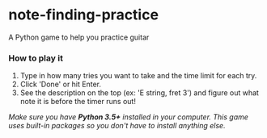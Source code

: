 # note-finding-practice
A Python game to help you practice guitar

### How to play it 

1. Type in how many tries you want to take and the time limit for each try.
2. Click 'Done' or hit Enter.
3. See the description on the top (ex: 'E string, fret 3') and figure out what note it is before the timer runs out!

*Make sure you have **Python 3.5+** installed in your computer. This game uses built-in packages so you don't have to install anything else.*

